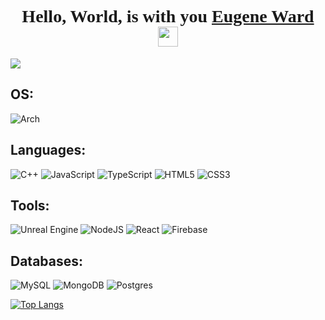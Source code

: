 <link rel="preconnect" href="https://fonts.googleapis.com">
<link rel="preconnect" href="https://fonts.gstatic.com" crossorigin>
<link href="https://fonts.googleapis.com/css2?family=Indie+Flower&display=swap" rel="stylesheet"> 

<h1 align="center" style="font-family: 'Indie Flower';">Hello, World, is with you <a href="https://github.com/eugeek/" target="_blank">Eugene Ward</a> 
<img src="https://github.com/blackcater/blackcater/raw/main/images/Hi.gif" height="32"/></h1>

![](https://komarev.com/ghpvc/?username=eugeek&color=blue&style=for-the-badge&&label=VIEWS)

## OS:
![Arch](https://img.shields.io/badge/Arch%20Linux-1793D1?logo=arch-linux&logoColor=fff&style=for-the-badge)

## Languages:
![C++](https://img.shields.io/badge/c++-%2300599C.svg?style=for-the-badge&logo=c%2B%2B&logoColor=white)
![JavaScript](https://img.shields.io/badge/javascript-%23323330.svg?style=for-the-badge&logo=javascript&logoColor=%23F7DF1E)
![TypeScript](https://img.shields.io/badge/typescript-%23007ACC.svg?style=for-the-badge&logo=typescript&logoColor=white)
![HTML5](https://img.shields.io/badge/html5-%23E34F26.svg?style=for-the-badge&logo=html5&logoColor=white)
![CSS3](https://img.shields.io/badge/css3-%231572B6.svg?style=for-the-badge&logo=css3&logoColor=white)

## Tools:
![Unreal Engine](https://img.shields.io/badge/unrealengine-%23313131.svg?style=for-the-badge&logo=unrealengine&logoColor=white)
![NodeJS](https://img.shields.io/badge/node.js-6DA55F?style=for-the-badge&logo=node.js&logoColor=white)
![React](https://img.shields.io/badge/react-%2320232a.svg?style=for-the-badge&logo=react&logoColor=%2361DAFB)
![Firebase](https://img.shields.io/badge/firebase-%23039BE5.svg?style=for-the-badge&logo=firebase)

## Databases:
![MySQL](https://img.shields.io/badge/mysql-%2300f.svg?style=for-the-badge&logo=mysql&logoColor=white)
![MongoDB](https://img.shields.io/badge/MongoDB-%234ea94b.svg?style=for-the-badge&logo=mongodb&logoColor=white)
![Postgres](https://img.shields.io/badge/postgres-%23316192.svg?style=for-the-badge&logo=postgresql&logoColor=white)


  [![Top Langs](https://github-readme-stats.vercel.app/api/top-langs/?username=eugeek&langs_count=8&theme=nord&custom_title=langs)](https://github.com/anuraghazra/github-readme-stats)
 <!--
 ![Anurag's GitHub stats](https://github-readme-stats.vercel.app/api?username=eugeek&show_icons=true&theme=nord&hide=issues,contribs&custom_title=My_github_stats)
-->


